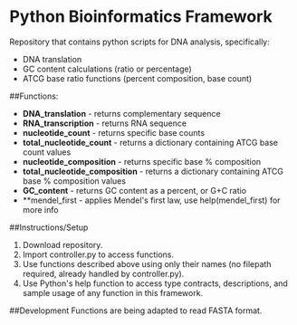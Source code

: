 # Python Bioinformatics Framework

Repository that contains python scripts for DNA analysis, specifically:
* DNA translation
* GC content calculations (ratio or percentage)
* ATCG base ratio functions (percent composition, base count)

##Functions:
* **DNA_translation** - returns complementary sequence
* **RNA_transcription** - returns RNA sequence
* **nucleotide_count** - returns specific base counts
* **total_nucleotide_count** - returns a dictionary containing ATCG base count values
* **nucleotide_composition** - returns specific base % composition
* **total_nucleotide_composition** - returns a dictionary containing ATCG base % composition values
* **GC_content** - returns GC content as a percent, or G+C ratio
* **mendel_first - applies Mendel's first law, use help(mendel_first) for more info

##Instructions/Setup
1. Download repository.
2. Import controller.py to access functions.
3. Use functions described above using only their names (no filepath required, already handled by controller.py).
4. Use Python's help function to access type contracts, descriptions, and sample usage of any function in this framework.

##Development
Functions are being adapted to read FASTA format.